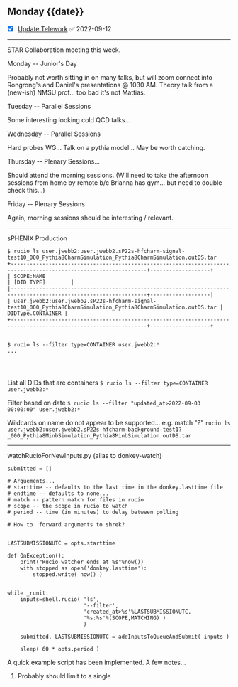 ## Monday {{date}}

- [x] [Update Telework](https://docs.google.com/spreadsheets/d/16AZZBiKL1s6eGgH2KFiJPnD8-TjRsC0HYy4Qdmbr358/edit#gid=0) ✅ 2022-09-12

------------------------

STAR Collaboration meeting this week.  

Monday -- Junior's Day

Probably not worth sitting in on many talks, but will zoom connect into Rongrong's and Daniel's presentations @ 1030 AM.   Theory talk from a (new-ish) NMSU prof... too bad it's not Mattias. 



Tuesday -- Parallel Sessions

Some interesting looking cold QCD talks... 

Wednesday -- Parallel Sessions

Hard probes WG... Talk on a pythia model... May be worth catching.

Thursday -- Plenary Sessions...

Should attend the morning sessions.  (WIll need to take the afternoon sessions from home by remote b/c Brianna has gym... but need to double check this...)

Friday -- Plenary Sessions

Again, morning sessions should be interesting / relevant.

---------------

sPHENIX Production

```
$ rucio ls user.jwebb2:user.jwebb2.sP22s-hfcharm-signal-test10_000_Pythia8CharmSimulation_Pythia8CharmSimulation.outDS.tar
+-----------------------------------------------------------------------------------------------------------------+-------------------+
| SCOPE:NAME                                                                                                      | [DID TYPE]        |
|-----------------------------------------------------------------------------------------------------------------+-------------------|
| user.jwebb2:user.jwebb2.sP22s-hfcharm-signal-test10_000_Pythia8CharmSimulation_Pythia8CharmSimulation.outDS.tar | DIDType.CONTAINER |
+-----------------------------------------------------------------------------------------------------------------+-------------------+


$ rucio ls --filter type=CONTAINER user.jwebb2:*
...



```
```
```


List all DIDs that are containers
`$ rucio ls --filter type=CONTAINER user.jwebb2:*`



Filter based on date
`$ rucio ls --filter "updated_at>2022-09-03 00:00:00" user.jwebb2:*`

Wildcards on name do not appear to be supported... e.g. match "?"
`rucio ls user.jwebb2:user.jwebb2.sP22s-hfcharm-background-test1?_000_Pythia8MinbSimulation_Pythia8MinbSimulation.outDS.tar`


---------------------

watchRucioForNewInputs.py
(alias to donkey-watch)

```
submitted = []

# Arguements...
# starttime -- defaults to the last time in the donkey.lasttime file
# endtime -- defaults to none... 
# match -- pattern match for files in rucio
# scope -- the scope in rucio to watch
# period -- time (in minutes) to delay between polling

# How to  forward arguments to shrek?


LASTSUBMISSIONUTC = opts.starttime

def OnException():
	print("Rucio watcher ends at %s"%now())
	with stopped as open('donkey.lasttime'):
		stopped.write( now() )


while _runit:
    inputs=shell.rucio( 'ls', 
                        '--filter', 
                        'created_at>%s'%LASTSUBMISSIONUTC,
                        '%s:%s'%(SCOPE,MATCHING) )
                        )

	submitted, LASTSUBMISSIONUTC = addInputsToQueueAndSubmit( inputs )

	sleep( 60 * opts.period )

```
		


A quick example script has been implemented.  A few notes...

1) Probably should limit to a single 
